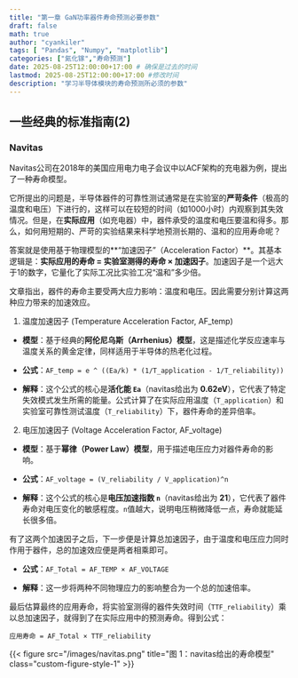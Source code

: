 ```yaml
---
title: "第一章 GaN功率器件寿命预测必要参数"
draft: false
math: true
author: "cyankiler"
tags: [ "Pandas", "Numpy", "matplotlib"]
categories: ["氮化镓","寿命预测"]
date: 2025-08-25T12:00:00+17:00 # 确保是过去的时间
lastmod: 2025-08-25T12:00:00+17:00 #修改时间
description: "学习半导体模块的寿命预测所必须的参数"
---
```


## 一些经典的标准指南(2)

### Navitas

Navitas公司在2018年的美国应用电力电子会议中以ACF架构的充电器为例，提出了一种寿命模型。

它所提出的问题是，半导体器件的可靠性测试通常是在实验室的**严苛条件**（极高的温度和电压）下进行的，这样可以在较短的时间（如1000小时）内观察到其失效情况。但是，在**实际应用**（如充电器）中，器件承受的温度和电压要温和得多。那么，如何用短期的、严苛的实验结果来科学地预测长期的、温和的应用寿命呢？

答案就是使用基于物理模型的**“加速因子”（Acceleration Factor）**。其基本逻辑是：**实际应用的寿命 = 实验室测得的寿命 × 加速因子**。加速因子是一个远大于1的数字，它量化了实际工况比实验工况“温和”多少倍。

文章指出，器件的寿命主要受两大应力影响：温度和电压。因此需要分别计算这两种应力带来的加速效应。

1. 温度加速因子 (Temperature Acceleration Factor, AF_temp)

- **模型**：基于经典的**阿伦尼乌斯（Arrhenius）模型**，这是描述化学反应速率与温度关系的黄金定律，同样适用于半导体的热老化过程。

- **公式**：`AF_temp = e ^ ((Ea/k) * (1/T_application - 1/T_reliability))`

- **解释**：这个公式的核心是**活化能 `Ea`**（navitas给出为 **0.62eV**），它代表了特定失效模式发生所需的能量。公式计算了在实际应用温度（`T_application`）和实验室可靠性测试温度（`T_reliability`）下，器件寿命的差异倍率。

2. 电压加速因子 (Voltage Acceleration Factor, AF_voltage)

- **模型**：基于**幂律（Power Law）模型**，用于描述电压应力对器件寿命的影响。

- **公式**：`AF_voltage = (V_reliability / V_application)^n`

- **解释**：这个公式的核心是**电压加速指数 `n`**（navitas给出为 **21**），它代表了器件寿命对电压变化的敏感程度。`n`值越大，说明电压稍微降低一点，寿命就能延长很多倍。

有了这两个加速因子之后，下一步便是计算总加速因子，由于温度和电压应力同时作用于器件，总的加速效应便是两者相乘即可。

- **公式**：`AF_Total = AF_TEMP × AF_VOLTAGE`

- **解释**：这一步将两种不同物理应力的影响整合为一个总的加速倍率。

最后估算最终的应用寿命，将实验室测得的器件失效时间（`TTF_reliability`）乘以总加速因子，就得到了在实际应用中的预测寿命。得到公式：

`应用寿命 = AF_Total × TTF_reliability`

{{< figure src="/images/navitas.png" 
        title="图 1：navitas给出的寿命模型" 
        class="custom-figure-style-1" >}}

